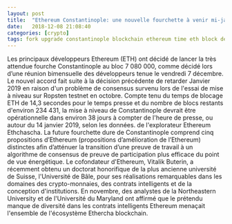 ```yaml
---
layout: post
title:  "Ethereum Constantinople: une nouvelle fourchette à venir mi-janvier, basée sur le nouvel accord de Dev"
date:   2018-12-08 21:08:40
categories: [crypto]
tags: fork upgrade constantinople blockchain ethereum time eth block developer
---
```

Les principaux développeurs Ethereum (ETH) ont décidé de lancer la très attendue fourche Constantinople au bloc 7 080 000, comme décidé lors d’une réunion bimensuelle des développeurs tenue le vendredi 7 décembre. Le nouvel accord fait suite à la décision précédente de retarder Janvier 2019 en raison d&#39;un problème de consensus survenu lors de l&#39;essai de mise à niveau sur Ropsten testnet en octobre. Compte tenu du temps de blocage ETH de 14,3 secondes pour le temps presse et du nombre de blocs restants d&#39;environ 234 431, la mise à niveau de Constantinople devrait être opérationnelle dans environ 38 jours à compter de l&#39;heure de presse, ou autour du 14 janvier 2019, selon les données. de l&#39;explorateur Ethereum Ethchascha. La future fourchette dure de Constantinople comprend cinq propositions d’Ethereum (propositions d’amélioration de l’Ethereum) distinctes afin d’atténuer la transition d’une preuve de travail à un algorithme de consensus de preuve de participation plus efficace du point de vue énergétique. Le cofondateur d&#39;Ethereum, Vitalik Buterin, a récemment obtenu un doctorat honorifique de la plus ancienne université de Suisse, l&#39;Université de Bâle, pour ses réalisations remarquables dans les domaines des crypto-monnaies, des contrats intelligents et de la conception d&#39;institutions. En novembre, des analystes de la Northeastern University et de l&#39;Université du Maryland ont affirmé que le prétendu manque de diversité dans les contrats intelligents Ethereum menaçait l&#39;ensemble de l&#39;écosystème Ethercha blockchain.
